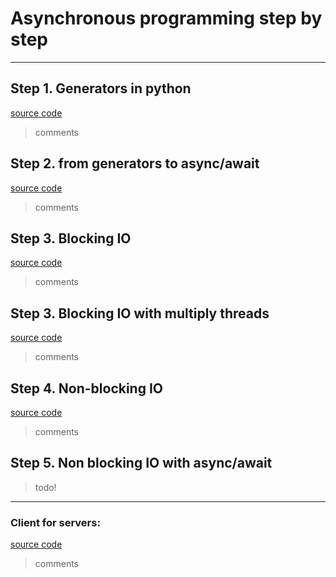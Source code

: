 # Asynchronous programming step by step
---
## Step 1. Generators in python 
[source code](https://github.com/arsnazarenko/async-by-examples/blob/master/generators.py)
> 
> comments

## Step 2. from generators to async/await
[source code](https://github.com/arsnazarenko/async-by-examples/blob/master/one_thread_concurrency.py)
>
> comments

## Step 3. Blocking IO
[source code](https://github.com/arsnazarenko/async-by-examples/blob/master/block.py)
>
> comments

## Step 3. Blocking IO with multiply threads
[source code](https://github.com/arsnazarenko/async-by-examples/blob/master/thread.py)
>
> comments

## Step 4. Non-blocking IO
[source code](https://github.com/arsnazarenko/async-by-examples/blob/master/non_block.py)
>
> comments

## Step 5. Non blocking IO with async/await
>
> todo!

---
### Client for servers:
[source code](https://github.com/arsnazarenko/async-by-examples/blob/master/client.py)
>
> comments
